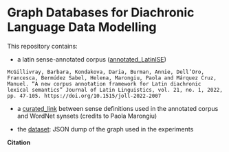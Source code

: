 # Graph Databases for Diachronic Language Data Modelling

This repository contains:

- a latin sense-annotated corpus ([annotated_LatinISE](https://github.com/linguisticGraph/latin-graph/tree/main/annotated_LatinISE))
```
McGillivray, Barbara, Kondakova, Daria, Burman, Annie, Dell’Oro, Francesca, Bermúdez Sabel, Helena, Marongiu, Paola and Márquez Cruz, Manuel. “A new corpus annotation framework for Latin diachronic lexical semantics” Journal of Latin Linguistics, vol. 21, no. 1, 2022, pp. 47-105. https://doi.org/10.1515/joll-2022-2007
```
- a [curated_link](https://github.com/linguisticGraph/latin-graph/blob/main/curated_link.csv) between sense definitions used in the annotated corpus and WordNet synsets (credits to Paola Marongiu)

- the [dataset](https://github.com/linguisticGraph/latin-graph/blob/main/dataset.jsonl): JSON dump of the graph used in the experiments 

<b> Citation </b>

```

```


